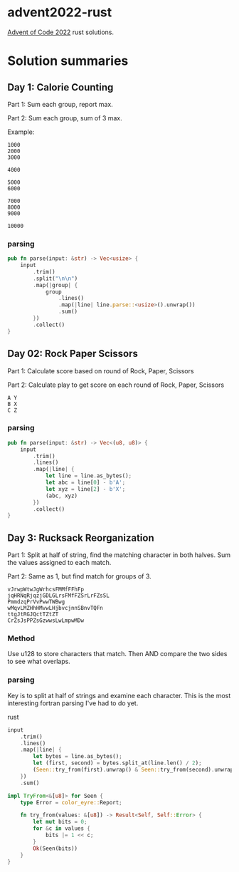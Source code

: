 # advent2022-rust

[Advent of Code 2022](http://adventofcode.com/2022/) rust solutions.

# Solution summaries


## Day 1: Calorie Counting

Part 1: Sum each group, report max.

Part 2: Sum each group, sum of 3 max.

Example: 
```
1000
2000
3000

4000

5000
6000

7000
8000
9000

10000
```

### parsing

```rust
pub fn parse(input: &str) -> Vec<usize> {
    input
        .trim()
        .split("\n\n")
        .map(|group| {
            group
                .lines()
                .map(|line| line.parse::<usize>().unwrap())
                .sum()
        })
        .collect()
}
```

## Day 02: Rock Paper Scissors

Part 1: Calculate score based on round of Rock, Paper, Scissors

Part 2: Calculate play to get score on each round of Rock, Paper, Scissors

```
A Y
B X
C Z
```

### parsing

```rust
pub fn parse(input: &str) -> Vec<(u8, u8)> {
    input
        .trim()
        .lines()
        .map(|line| {
            let line = line.as_bytes();
            let abc = line[0] - b'A';
            let xyz = line[2] - b'X';
            (abc, xyz)
        })
        .collect()
}
```

## Day 3: Rucksack Reorganization

Part 1: Split at half of string, find the matching character in both halves.
Sum the values assigned to each match.

Part 2: Same as 1, but find match for groups of 3.

```
vJrwpWtwJgWrhcsFMMfFFhFp
jqHRNqRjqzjGDLGLrsFMfFZSrLrFZsSL
PmmdzqPrVvPwwTWBwg
wMqvLMZHhHMvwLHjbvcjnnSBnvTQFn
ttgJtRGJQctTZtZT
CrZsJsPPZsGzwwsLwLmpwMDw
```

### Method

Use u128 to store characters that match. Then AND compare the two sides to see
what overlaps.

### parsing
Key is to split at half of strings and examine each character.
This is the most interesting fortran parsing I've had to do yet.

rust
```rust
input
    .trim()
    .lines()
    .map(|line| {
        let bytes = line.as_bytes();
        let (first, second) = bytes.split_at(line.len() / 2);
        (Seen::try_from(first).unwrap() & Seen::try_from(second).unwrap()).priority()
    })
    .sum()

impl TryFrom<&[u8]> for Seen {
    type Error = color_eyre::Report;

    fn try_from(values: &[u8]) -> Result<Self, Self::Error> {
        let mut bits = 0;
        for &c in values {
            bits |= 1 << c;
        }
        Ok(Seen(bits))
    }
}
```
